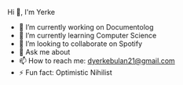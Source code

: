  Hi 👋, I'm Yerke


- 🔭 I’m currently working on Documentolog
- 🌱 I’m currently learning Computer Science
- 👯 I’m looking to collaborate on Spotify
- 💬 Ask me about 
- 📫 How to reach me: dyerkebulan21@gmail.com
- ⚡ Fun fact: Optimistic Nihilist

